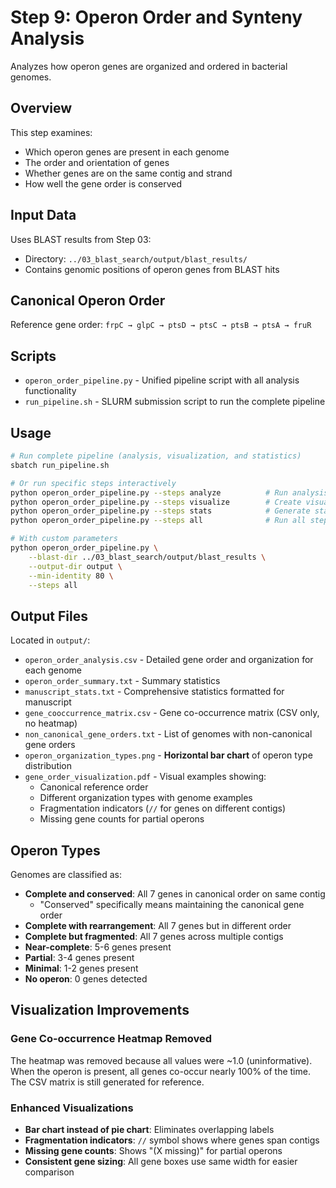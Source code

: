 # Step 9: Operon Order and Synteny Analysis

Analyzes how operon genes are organized and ordered in bacterial genomes.

## Overview

This step examines:
- Which operon genes are present in each genome
- The order and orientation of genes
- Whether genes are on the same contig and strand
- How well the gene order is conserved

## Input Data

Uses BLAST results from Step 03:
- Directory: `../03_blast_search/output/blast_results/`
- Contains genomic positions of operon genes from BLAST hits

## Canonical Operon Order

Reference gene order: `frpC → glpC → ptsD → ptsC → ptsB → ptsA → fruR`

## Scripts

- `operon_order_pipeline.py` - Unified pipeline script with all analysis functionality
- `run_pipeline.sh` - SLURM submission script to run the complete pipeline

## Usage

```bash
# Run complete pipeline (analysis, visualization, and statistics)
sbatch run_pipeline.sh

# Or run specific steps interactively
python operon_order_pipeline.py --steps analyze          # Run analysis only
python operon_order_pipeline.py --steps visualize        # Create visualizations only
python operon_order_pipeline.py --steps stats            # Generate statistics only
python operon_order_pipeline.py --steps all              # Run all steps (default)

# With custom parameters
python operon_order_pipeline.py \
    --blast-dir ../03_blast_search/output/blast_results \
    --output-dir output \
    --min-identity 80 \
    --steps all
```

## Output Files

Located in `output/`:
- `operon_order_analysis.csv` - Detailed gene order and organization for each genome
- `operon_order_summary.txt` - Summary statistics
- `manuscript_stats.txt` - Comprehensive statistics formatted for manuscript
- `gene_cooccurrence_matrix.csv` - Gene co-occurrence matrix (CSV only, no heatmap)
- `non_canonical_gene_orders.txt` - List of genomes with non-canonical gene orders
- `operon_organization_types.png` - **Horizontal bar chart** of operon type distribution
- `gene_order_visualization.pdf` - Visual examples showing:
  - Canonical reference order
  - Different organization types with genome examples
  - Fragmentation indicators (`//` for genes on different contigs)
  - Missing gene counts for partial operons

## Operon Types

Genomes are classified as:
- **Complete and conserved**: All 7 genes in canonical order on same contig
  - "Conserved" specifically means maintaining the canonical gene order
- **Complete with rearrangement**: All 7 genes but in different order
- **Complete but fragmented**: All 7 genes across multiple contigs
- **Near-complete**: 5-6 genes present
- **Partial**: 3-4 genes present
- **Minimal**: 1-2 genes present
- **No operon**: 0 genes detected

## Visualization Improvements

### Gene Co-occurrence Heatmap Removed
The heatmap was removed because all values were ~1.0 (uninformative). When the operon 
is present, all genes co-occur nearly 100% of the time. The CSV matrix is still 
generated for reference.

### Enhanced Visualizations
- **Bar chart instead of pie chart**: Eliminates overlapping labels
- **Fragmentation indicators**: `//` symbol shows where genes span contigs
- **Missing gene counts**: Shows "(X missing)" for partial operons
- **Consistent gene sizing**: All gene boxes use same width for easier comparison
